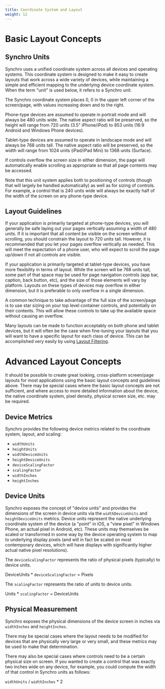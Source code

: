 ```yaml
---
title: Coordinate System and Layout
weight: 12
---
```


# Basic Layout Concepts

## Synchro Units

Synchro uses a unified coordinate system across all devices and operating systems. This coordinate system is designed to make it easy
to create layouts that work across a wide variety of devices, while maintaining a simple and efficient mapping to the underlying device
coordinate system. When the term "unit" is used below, it refers to a Synchro unit.

The Synchro coordinate system places 0, 0 in the upper left corner of the screen/page, with values increasing down and to the right.

Phone-type devices are assumed to operate in portrait mode and will always be 480 units wide. The native aspect ratio will be preserved,
so the height will range from 720 units (3.5" iPhone/iPod) to 853 units (16:9 Android and Windows Phone devices).

Tablet-type devices are assumed to operate in landscape mode and will always be 768 units tall. The native aspect ratio will be preserved,
so the width will range from 1024 units (iPad/iPad Mini) to 1368 units (Surface).

If controls overflow the screen size in either dimension, the page will automatically enable scrolling as appropriate so that all page
contents may be accessed.

Note that this unit system applies both to positioning of controls (though that will largely be handled automatically) as well as for
sizing of controls. For example, a control that is 240 units wide will always be exactly half of the width of the screen on any phone-type
device.

## Layout Guidelines

If your application is primarily targeted at phone-type devices, you will generally be safe laying out your pages vertically assuming a width
of 480 units. If it is important that all content be visible on the screen without scrolling, you should constrain the layout to 720 units tall.
However, it is recommended that you let your pages overflow vertically as needed. This will meet the expectation of a phone user, who will
expect to scroll the page up/down if not all controls are visible.

If your application is primarily targeted at tablet-type devices, you have more flexibility in terms of layout. While the screen will be 768
units tall, some part of that space may be used for page navigation controls (app bar, caption, back button, etc), and the size of those elements
will vary by platform. Layouts on these types of devices may overflow in either dimension, but it is preferable to only overflow in a single dimension.

A common technique to take advantage of the full size of the screen/page is to use star sizing on your top level container controls, and potentially
on their contents. This will allow these controls to take up the available space without causing an overflow.

Many layouts can be made to function acceptably on both phone and tablet devices, but it will often be the case when fine-tuning your layouts
that you will want to have a specific layout for each class of device. This can be accomplished very easily by using [Layout Filtering](layout-filtering).

# Advanced Layout Concepts

It should be possible to create great looking, cross-platform screen/page layouts for most applications using the basic layout concepts
and guidelines above. There may be special cases where the basic layout concepts are not sufficient, and where access to more detailed
information about the device, the native coordinate system, pixel density, physical screen size, etc. may be required.

## Device Metrics

Synchro provides the following device metrics related to the coordinate system, layout, and scaling:

* `widthUnits`
* `heightUnits`
* `widthDeviceUnits`
* `heightDeviceUnits`
* `deviceScalingFactor`
* `scalingFactor`
* `widthInches`
* `heightInches`

## Device Units

Synchro exposes the concept of "device units" and provides the dimensions of the screen in device units via the `widthDeviceUnits` and
`heightDeviceUnits` metrics. Device units represent the native underlying coordinate system of the device (a "point" in iOS, a "view pixel"
in Windows Phone, an actual pixel in Android, etc). These units may themselves be scaled or transformed in some way by the device operating
system to map to underlying display pixels (and will in fact be scaled on most contemporary devices, which will have displays with
significantly higher actual native pixel resolutions).

The `deviceScalingFactor` represents the ratio of physical pixels (typically) to device units.

DeviceUnits * `deviceScalingFactor` = Pixels

The `scalingFactor` represents the ratio of units to device units.

Units * `scalingFactor` = DeviceUnits

## Physical Measurement

Synchro exposes the physical dimensions of the device screen in inches via `widthInches` and `heightInches`.

There may be special cases where the layout needs to be modified for devices that are physically very large or very small, and these metrics
may be used to make that determination.

There may also be special cases where controls need to be a certain physical size on screen. If you wanted to create a control that was
exactly two inches wide on any device, for example, you could compute the width of that control in Synchro units as follows:

`widthUnits` / `widthInches` * 2

